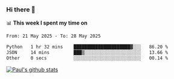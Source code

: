 ### Hi there 👋

📊 **This week I spent my time on**
<!--START_SECTION:waka-->

```txt
From: 21 May 2025 - To: 28 May 2025

Python   1 hr 32 mins    █████████████████████▓░░░   86.20 %
JSON     14 mins         ███▒░░░░░░░░░░░░░░░░░░░░░   13.66 %
Other    0 secs          ░░░░░░░░░░░░░░░░░░░░░░░░░   00.14 %
```

<!--END_SECTION:waka-->


[![Paul's github stats](https://github-readme-stats.vercel.app/api?username=mickeyouyou&theme=dracula&show_icons=true)](https://github.com/anuraghazra/github-readme-stats)
